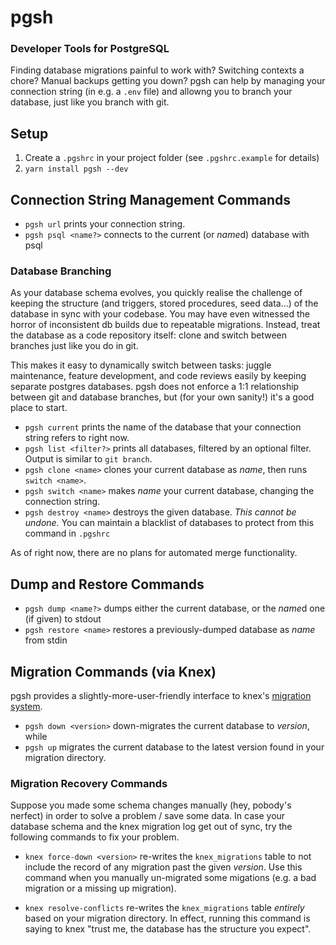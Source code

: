 # pgsh
### Developer Tools for PostgreSQL
Finding database migrations painful to work with? Switching contexts a chore? Manual backups getting you down? pgsh can help by managing your connection string (in e.g. a `.env` file) and allowng you to branch your database, just like you branch with git.

## Setup
1. Create a `.pgshrc` in your project folder (see `.pgshrc.example` for details)
3. `yarn install pgsh --dev`

## Connection String Management Commands
* `pgsh url` prints your connection string.
* `pgsh psql <name?>` connects to the current (or *name*d) database with psql

### Database Branching
As your database schema evolves, you quickly realise the challenge of keeping the structure (and triggers, stored procedures, seed data...) of the database in sync with your codebase. You may have even witnessed the horror of inconsistent db builds due to repeatable migrations. Instead, treat the database as a code repository itself: clone and switch between branches just like you do in git.

This makes it easy to dynamically switch between tasks: juggle maintenance, feature development, and code reviews easily by keeping  separate postgres databases. pgsh does not enforce a 1:1 relationship between git and database branches, but (for your own sanity!) it's a good place to start.

* `pgsh current` prints the name of the database that your connection string refers to right now.
* `pgsh list <filter?>` prints all databases, filtered by an optional filter. Output is similar to `git branch`.
* `pgsh clone <name>` clones your current database as *name*, then runs `switch <name>`.
* `pgsh switch <name>` makes *name* your current database, changing the connection string.
* `pgsh destroy <name>` destroys the given database. *This cannot be undone.* You can maintain a blacklist of databases to protect from this command in `.pgshrc`

As of right now, there are no plans for automated merge functionality.

## Dump and Restore Commands
* `pgsh dump <name?>` dumps either the current database, or the *name*d one (if given) to stdout
* `pgsh restore <name>` restores a previously-dumped database as *name* from stdin

## Migration Commands (via Knex)
pgsh provides a slightly-more-user-friendly interface to knex's [migration system](https://knexjs.org/#Migrations).

* `pgsh down <version>` down-migrates the current database to *version*, while
* `pgsh up` migrates the current database to the latest version found in your migration directory.

### Migration Recovery Commands
Suppose you made some schema changes manually (hey, pobody's nerfect) in order to solve a problem / save some data.
In case your database schema and the knex migration log get out of sync, try the following commands to fix your problem.

* `knex force-down <version>` re-writes the `knex_migrations` table to not include the record of any migration past the given *version*. Use this command when you manually un-migrated some migations (e.g. a bad migration or a missing up migration).

* `knex resolve-conflicts` re-writes the `knex_migrations` table *entirely* based on your migration directory. In effect, running this command is saying to knex "trust me, the database has the structure you expect".
